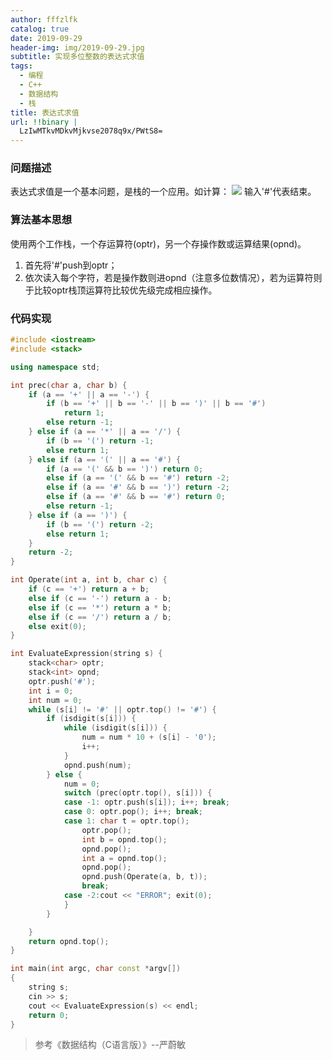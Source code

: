```yaml
---
author: fffzlfk
catalog: true
date: 2019-09-29
header-img: img/2019-09-29.jpg
subtitle: 实现多位整数的表达式求值
tags:
  - 编程
  - C++
  - 数据结构
  - 栈
title: 表达式求值
url: !!binary |
  LzIwMTkvMDkvMjkvse2078q9x/PWtS8=
---
```



### 问题描述
表达式求值是一个基本问题，是栈的一个应用。如计算：
![](http://latex.codecogs.com/gif.latex?\\{12*(7-3)#=?})
输入'#'代表结束。

### 算法基本思想
使用两个工作栈，一个存运算符(optr)，另一个存操作数或运算结果(opnd)。
1. 首先将'#'push到optr；
2. 依次读入每个字符，若是操作数则进opnd（注意多位数情况），若为运算符则于比较optr栈顶运算符比较优先级完成相应操作。

### 代码实现
```cpp
#include <iostream>
#include <stack>

using namespace std;

int prec(char a, char b) {
	if (a == '+' || a == '-') {
		if (b == '+' || b == '-' || b == ')' || b == '#')
			return 1;
		else return -1;
	} else if (a == '*' || a == '/') {
		if (b == '(') return -1;
		else return 1;
	} else if (a == '(' || a == '#') {
		if (a == '(' && b == ')') return 0;
		else if (a == '(' && b == '#') return -2;
		else if (a == '#' && b == ')') return -2;
		else if (a == '#' && b == '#') return 0;
		else return -1;
	} else if (a == ')') {
		if (b == '(') return -2;
		else return 1;
	}
	return -2;
}

int Operate(int a, int b, char c) {
	if (c == '+') return a + b;
	else if (c == '-') return a - b;
	else if (c == '*') return a * b;
	else if (c == '/') return a / b;
	else exit(0);
}

int EvaluateExpression(string s) {
	stack<char> optr;
	stack<int> opnd;
	optr.push('#');
	int i = 0;
	int num = 0;
	while (s[i] != '#' || optr.top() != '#') {
		if (isdigit(s[i])) {
			while (isdigit(s[i])) {
				num = num * 10 + (s[i] - '0');
				i++;
			}
			opnd.push(num);
		} else {
			num = 0;
			switch (prec(optr.top(), s[i])) {
			case -1: optr.push(s[i]); i++; break;
			case 0: optr.pop(); i++; break;
			case 1: char t = optr.top();
				optr.pop();
				int b = opnd.top();
				opnd.pop();
				int a = opnd.top();
				opnd.pop();
				opnd.push(Operate(a, b, t));
				break;
			case -2:cout << "ERROR"; exit(0);
			}
		}

	}
	return opnd.top();
}

int main(int argc, char const *argv[])
{
	string s;
	cin >> s;
	cout << EvaluateExpression(s) << endl;
	return 0;
}
```

>参考《数据结构（C语言版）》--严蔚敏